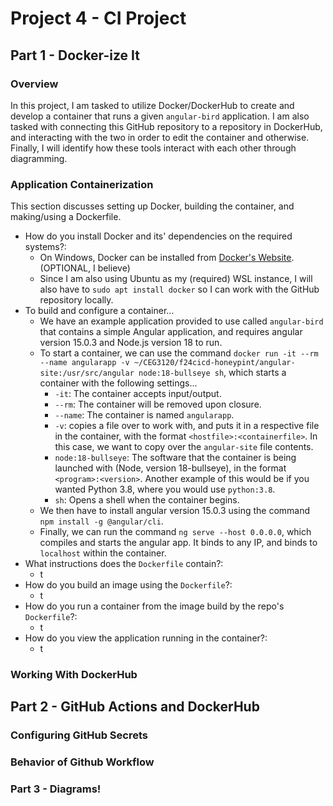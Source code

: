 # Project 4 - CI Project
## Part 1 - Docker-ize It

### Overview
In this project, I am tasked to utilize Docker/DockerHub to create and develop a container that runs a given `angular-bird` application. I am also tasked with connecting this GitHub repository to a repository in DockerHub, and interacting with the two in order to edit the container and otherwise. Finally, I will identify how these tools interact with each other through diagramming.
### Application Containerization
This section discusses setting up Docker, building the container, and making/using a Dockerfile.
- How do you install Docker and its' dependencies on the required systems?:
  - On Windows, Docker can be installed from [Docker's Website](https://docs.docker.com/engine/install/). (OPTIONAL, I believe)
  - Since I am also using Ubuntu as my (required) WSL instance, I will also have to `sudo apt install docker` so I can work with the GitHub repository locally.
- To build and configure a container...
  - We have an example application provided to use called `angular-bird` that contains a simple Angular application, and requires angular version 15.0.3 and Node.js version 18 to run.
  - To start a container, we can use the command `docker run -it --rm --name angularapp -v ~/CEG3120/f24cicd-honeypint/angular-site:/usr/src/angular node:18-bullseye sh`, which starts a container with the following settings...
    - `-it`: The container accepts input/output.
    - `--rm`: The container will be removed upon closure.
    - `--name`: The container is named `angularapp`.
    - `-v`: copies a file over to work with, and puts it in a respective file in the container, with the format `<hostfile>:<containerfile>`. In this case, we want to copy over the `angular-site` file contents.
    - `node:18-bullseye`: The software that the container is being launched with (Node, version 18-bullseye), in the format `<program>:<version>`. Another example of this would be if you wanted Python 3.8, where you would use `python:3.8`.
    - `sh`: Opens a shell when the container begins.
  - We then have to install angular version 15.0.3 using the command `npm install -g @angular/cli`.
  - Finally, we can run the command `ng serve --host 0.0.0.0`, which compiles and starts the angular app. It binds to any IP, and binds to `localhost` within the container.
- What instructions does the `Dockerfile` contain?:
  - t 
- How do you build an image using the `Dockerfile`?:
  - t 
- How do you run a container from the image build by the repo's `Dockerfile`?:
  - t 
- How do you view the application running in the container?:
  - t
 
### Working With DockerHub


## Part 2 - GitHub Actions and DockerHub


### Configuring GitHub Secrets


### Behavior of Github Workflow


### Part 3 - Diagrams!




